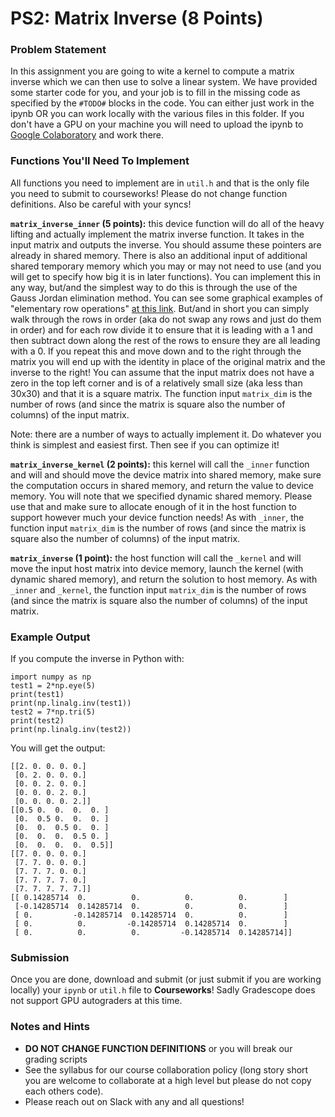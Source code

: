 # PS2: Matrix Inverse (8 Points)

### Problem Statement
In this assignment you are going to wite a kernel to compute a matrix inverse which we can then use to solve a linear system. We have provided some starter code for you, and your job is to fill in the missing code as specified by the `#TODO#` blocks in the code. You can either just work in the ipynb OR you can work locally with the various files in this folder. If you don't have a GPU on your machine you will need to upload the ipynb to [Google Colaboratory](https://colab.research.google.com/) and work there.

### Functions You'll Need To Implement
All functions you need to implement are in `util.h` and that is the only file you need to submit to courseworks! Please do not change function definitions. Also be careful with your syncs!

**`matrix_inverse_inner` (5 points):** this device function will do all of the heavy lifting and actually implement the matrix inverse function. It takes in the input matrix and outputs the inverse. You should assume these pointers are already in shared memory. There is also an additional input of additional shared temporary memory which you may or may not need to use (and you will get to specify how big it is in later functions). You can implement this in any way, but/and the simplest way to do this is through the use of the Gauss Jordan elimination method. You can see some graphical examples of "elementary row operations" [at this link](https://www.mathsisfun.com/algebra/matrix-inverse-row-operations-gauss-jordan.html). But/and in short you can simply walk through the rows in order (aka do not swap any rows and just do them in order) and for each row divide it to ensure that it is leading with a 1 and then subtract down along the rest of the rows to ensure they are all leading with a 0. If you repeat this and move down and to the right through the matrix you will end up with the identity in place of the original matrix and the inverse to the right! You can assume that the input matrix does not have a zero in the top left corner and is of a relatively small size (aka less than 30x30) and that it is a square matrix. The function input `matrix_dim` is the number of rows (and since the matrix is square also the number of columns) of the input matrix.

Note: there are a number of ways to actually implement it. Do whatever you think is simplest and easiest first. Then see if you can optimize it!

**`matrix_inverse_kernel` (2 points):** this kernel will call the `_inner` function and will and should move the device matrix into shared memory, make sure the computation occurs in shared memory, and return the value to device memory. You will note that we specified dynamic shared memory. Please use that and make sure to allocate enough of it in the host function to support however much your device function needs! As with `_inner`, the function input `matrix_dim` is the number of rows (and since the matrix is square also the number of columns) of the input matrix.

**`matrix_inverse` (1 point):** the host function will call the `_kernel` and will move the input host matrix into device memory, launch the kernel (with dynamic shared memory), and return the solution to host memory. As with `_inner` and `_kernel`, the function input `matrix_dim` is the number of rows (and since the matrix is square also the number of columns) of the input matrix.

### Example Output
If you compute the inverse in Python with:
``` 
import numpy as np
test1 = 2*np.eye(5)
print(test1)
print(np.linalg.inv(test1))
test2 = 7*np.tri(5)
print(test2)
print(np.linalg.inv(test2))
```
You will get the output:
```
[[2. 0. 0. 0. 0.]
 [0. 2. 0. 0. 0.]
 [0. 0. 2. 0. 0.]
 [0. 0. 0. 2. 0.]
 [0. 0. 0. 0. 2.]]
[[0.5 0.  0.  0.  0. ]
 [0.  0.5 0.  0.  0. ]
 [0.  0.  0.5 0.  0. ]
 [0.  0.  0.  0.5 0. ]
 [0.  0.  0.  0.  0.5]]
[[7. 0. 0. 0. 0.]
 [7. 7. 0. 0. 0.]
 [7. 7. 7. 0. 0.]
 [7. 7. 7. 7. 0.]
 [7. 7. 7. 7. 7.]]
[[ 0.14285714  0.          0.          0.          0.        ]
 [-0.14285714  0.14285714  0.          0.          0.        ]
 [ 0.         -0.14285714  0.14285714  0.          0.        ]
 [ 0.          0.         -0.14285714  0.14285714  0.        ]
 [ 0.          0.          0.         -0.14285714  0.14285714]]
```

### Submission
Once you are done, download and submit (or just submit if you are working locally) your `ipynb` or `util.h` file to **Courseworks**! Sadly Gradescope does not support GPU autograders at this time.

### Notes and Hints
+ **DO NOT CHANGE FUNCTION DEFINITIONS** or you will break our grading scripts
+ See the syllabus for our course collaboration policy (long story short you are welcome to collaborate at a high level but please do not copy each others code).
+ Please reach out on Slack with any and all questions!